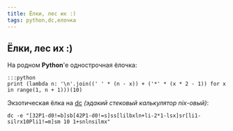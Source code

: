 ```yaml
---
title: Ёлки, лес их :)
tags: python,dc,елочка
---
```


## Ёлки, лес их :)

На родном **Python**'е однострочная ёлочка:

    :::python
    print (lambda n: '\n'.join((' ' * (n - x)) + ('*' * (x * 2 - 1)) for x in range(1, n + 1)))(10)

Экзотическая ёлка на [dc](https://www.gnu.org/software/bc/manual/dc-1.05/html_mono/dc.html) *(эдакий стековый калькулятор nix-овый)*:

    dc -e "[32P1-d0!=b]sb[42P1-d0!=s]ss[lilbxln+li-2*1-lsx]sr[li1-silrx10Pli1!=m]sm 10 1+snlnsilmx"
